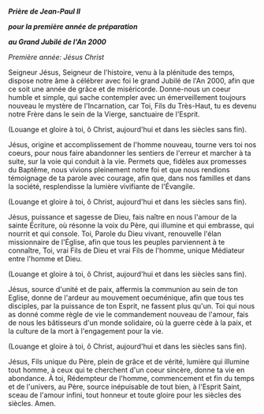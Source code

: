 ***Prière de Jean-Paul II***

***pour la première année de préparation***

***au Grand Jubilé de l'An 2000***

*Première année: Jésus Christ*

Seigneur Jésus, Seigneur de l'histoire, venu à la plénitude des temps, dispose notre âme à célébrer avec foi le grand Jubilé de l'An 2000, afin que ce soit une année de grâce et de miséricorde. Donne-nous un coeur humble et simple, qui sache contempler avec un émerveillement toujours nouveau le mystère de l'Incarnation, car Toi, Fils du Très-Haut, tu es devenu notre Frère dans le sein de la Vierge, sanctuaire de l'Esprit.

(Louange et gloire à toi, ô Christ, aujourd'hui et dans les siècles sans fin).

Jésus, origine et accomplissement de l'homme nouveau, tourne vers toi nos coeurs, pour nous faire abandonner les sentiers de l'erreur et marcher à ta suite, sur la voie qui conduit à la vie. Permets que, fidèles aux promesses du Baptême, nous vivions pleinement notre foi et que nous rendions témoignage de ta parole avec courage, afin que, dans nos familles et dans la société, resplendisse la lumière vivifiante de l'Évangile.

(Louange et gloire à toi, ô Christ, aujourd'hui et dans les siècles sans fin).

Jésus, puissance et sagesse de Dieu, fais naître en nous l'amour de la sainte Écriture, où résonne la voix du Père, qui illumine et qui embrasse, qui nourrit et qui console. Toi, Parole du Dieu vivant, renouvelle l'élan missionnaire de l'Église, afin que tous les peuples parviennent à te connaître, Toi, vrai Fils de Dieu et vrai Fils de l'homme, unique Médiateur entre l'homme et Dieu.

(Louange et gloire à toi, ô Christ, aujourd'hui et dans les siècles sans fin).

Jésus, source d'unité et de paix, affermis la communion au sein de ton Eglise, donne de l'ardeur au mouvement oecuménique, afin que tous tes disciples, par la puissance de ton Esprit, ne fassent plus qu'un. Toi qui nous as donné comme règle de vie le commandement nouveau de l'amour, fais de nous les bâtisseurs d'un monde solidaire, où la guerre cède à la paix, et la culture de la mort à l'engagement pour la vie.

(Louange et gloire à toi, ô Christ, aujourd'hui et dans les siècles sans fin).

Jésus, Fils unique du Père, plein de grâce et de vérité, lumière qui illumine tout homme, à ceux qui te cherchent d'un coeur sincère, donne ta vie en abondance. À toi, Rédempteur de l'homme, commencement et fin du temps et de l'univers, au Père, source inépuisable de tout bien, à l'Esprit Saint, sceau de l'amour infini, tout honneur et toute gloire pour les siècles des siècles. Amen.